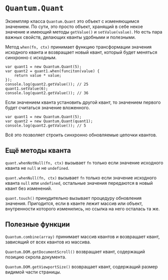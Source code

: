 # `Quantum.Quant`

Экземпляр класса `Quantum.Quant` это объект с изменяющимся значением. По сути, это просто объект, хранящий в себе некое значение и имеющий методы `getValue()` и `setValue(value)`. Но есть пара важных свойств, делающих кванты удобными и полезными.

Метод `when(fn, ctx)` принимает функцию трансформации значения исходного кванта и возвращает новый квант, который будет меняться синхронно с исходным.
    
    var quant1 = new Quantum.Quant(5);
    var quant2 = quant1.when(funciton(value) {
        return value * value;
    });
    console.log(quant2.getValue()); // 25
    quant1.setValue(6);
    console.log(quant2.getValue()); // 36
    
Если значением кванта установить другой квант, то значением первого будет считаться значение вложенного.

    var quant1 = new Quantum.Quant(5);
    var quant2 = new Quantum.Quant(quant1);
    console.log(quant2.getValue()); // 5

Всё это позволяет строить синхронно обновляемые цепочки квантов.

## Ещё методы кванта

`quant.whenNotNull(fn, ctx)` вызывает `fn` только если значение исходного кванта не `null` и не `undefined`.

`quant.whenNull(fn, ctx)` вызывает `fn` только если значение исходного кванта `null` или `undefined`, остальные значения передаются в новый квант без изменений. 

`quant.touch()` принудительно вызывает процедуру обновления значения. Пригодится, если в кванте лежит массив или объект, внутренности которого изменились, но ссылка на него осталась та же. 

## Полезные функции

`Quantum.combine(array)` принимает массив квантов и возвращает квант, зависящий от всех квантов из массива.

`Quantum.DOM.getDocumentScroll()` возвращает квант, содержащий позицию скрола документа.

`Quantum.DOM.getViewportSize()` возвращает квант, содержащий размер видимой части страницы.
